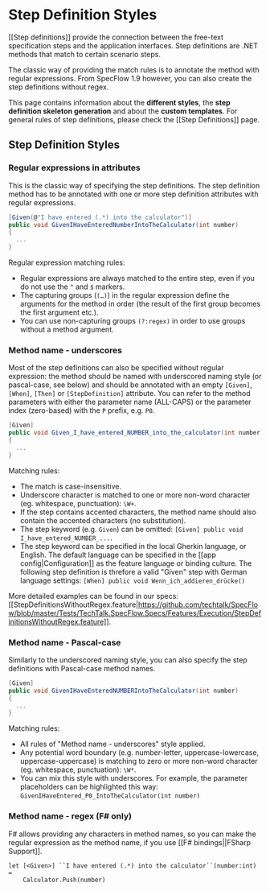 # Step Definition Styles

[[Step definitions]] provide the connection between the free-text specification steps and the application interfaces. Step definitions are .NET methods that match to certain scenario steps.

The classic way of providing the match rules is to annotate the method with regular expressions. From SpecFlow 1.9 however, you can also create the step definitions without regex.

This page contains information about the **different styles**, the **step definition skeleton generation** and about the **custom templates**. For general rules of step definitions, please check the [[Step Definitions]] page.

## Step Definition Styles

### Regular expressions in attributes

This is the classic way of specifying the step definitions. The step definition method has to be annotated with one or more step definition attributes with regular expressions.

```c#
[Given(@"I have entered (.*) into the calculator")]
public void GivenIHaveEnteredNumberIntoTheCalculator(int number)
{
  ...
}
```

Regular expression matching rules:

* Regular expressions are always matched to the entire step, even if you do not use the `^` and `$` markers.
* The capturing groups (`(…)`) in the regular expression define the arguments for the method in order (the result of the first group becomes the first argument etc.).
* You can use non-capturing groups `(?:regex)` in order to use groups without a method argument.

### Method name - underscores

Most of the step definitions can also be specified without regular expression: the method should be named with underscored naming style (or pascal-case, see below) and should be annotated with an empty `[Given]`, `[When]`, `[Then]` or `[StepDefinition]` attribute. You can refer to the method parameters with either the parameter name (ALL-CAPS) or the parameter index (zero-based) with the `P` prefix, e.g. `P0`.

```c#
[Given]
public void Given_I_have_entered_NUMBER_into_the_calculator(int number)
{
  ...
}
```

Matching rules:

* The match is case-insensitive.
* Underscore character is matched to one or more non-word character (eg. whitespace, punctuation): `\W+`.
* If the step contains accented characters, the method name should also contain the accented characters (no substitution). 
* The step keyword (e.g. `Given`) can be omitted: `[Given] public void I_have_entered_NUMBER_...`.
* The step keyword can be specified in the local Gherkin language, or English. The default language can be specified in the [[app config|Configuration]] as the feature language or binding culture. The following step definition is threfore a valid "Given" step with German language settings: `[When] public void Wenn_ich_addieren_drücke()`

More detailed examples can be found in our specs: [[StepDefinitionsWithoutRegex.feature|https://github.com/techtalk/SpecFlow/blob/master/Tests/TechTalk.SpecFlow.Specs/Features/Execution/StepDefinitionsWithoutRegex.feature]].

### Method name - Pascal-case

Similarly to the underscored naming style, you can also specify the step definitions with Pascal-case method names. 

```c#
[Given]
public void GivenIHaveEnteredNUMBERIntoTheCalculator(int number)
{
  ...
}
```

Matching rules:
* All rules of "Method name - underscores" style applied.
* Any potential word boundary (e.g. number-letter, uppercase-lowercase, uppercase-uppercase) is matching to zero or more non-word character (eg. whitespace, punctuation): `\W*`.
* You can mix this style with underscores. For example, the parameter placeholders can be highlighted this way: `GivenIHaveEntered_P0_IntoTheCalculator(int number)`

### Method name - regex (F# only)

F# allows providing any characters in method names, so you can make the regular expression as the method name, if you use [[F# bindings||FSharp Support]].

```F#
let [<Given>] ``I have entered (.*) into the calculator``(number:int) = 
    Calculator.Push(number)
```